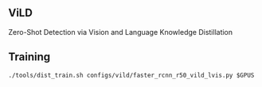 ## ViLD
Zero-Shot Detection via Vision and Language Knowledge Distillation

## Training

`./tools/dist_train.sh configs/vild/faster_rcnn_r50_vild_lvis.py $GPUS`
